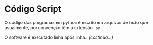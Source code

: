 # Código Script

O código dos programas em python é escrito em arquivos de texto que usualmente,
por convenção têm a extensão `.py`

O software é executado linha após linha.. *(continua...)*
